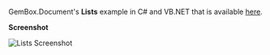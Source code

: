 GemBox.Document's **Lists** example in C# and VB.NET that is available [here](https://www.gemboxsoftware.com/document/examples/word-lists/603).

**Screenshot**

![Lists Screenshot](https://www.gemboxsoftware.com/Document/Examples/Content/Formatting/Lists/Lists.png)